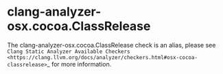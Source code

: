 clang-analyzer-osx.cocoa.ClassRelease
=====================================

The clang-analyzer-osx.cocoa.ClassRelease check is an alias, please see
`Clang Static Analyzer Available Checkers <https://clang.llvm.org/docs/analyzer/checkers.html#osx-cocoa-classrelease>`\_
for more information.

